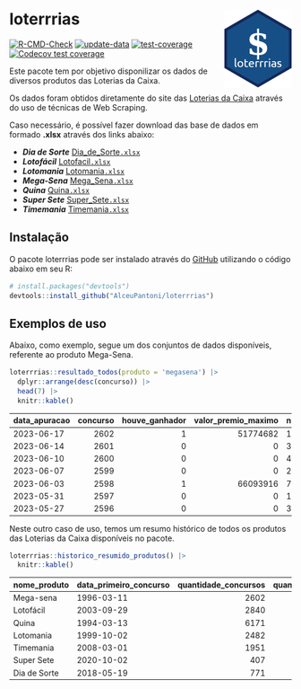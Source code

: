 
<!-- README.md is generated from README.Rmd. Please edit that file -->

# loterrrias <img src="man/figures/logo.png" align="right" height="139" />

<!-- badges: start -->

[![R-CMD-Check](https://github.com/AlceuPantoni/loterrrias/actions/workflows/R-CMD-check.yaml/badge.svg?branch=main)](https://github.com/AlceuPantoni/loterrrias/actions/workflows/R-CMD-check.yaml)
[![update-data](https://github.com/AlceuPantoni/loterrrias/actions/workflows/update-data.yaml/badge.svg)](https://github.com/AlceuPantoni/loterrrias/actions/workflows/update-data.yaml)
[![test-coverage](https://github.com/AlceuPantoni/loterrrias/actions/workflows/test-coverage.yaml/badge.svg?branch=main)](https://github.com/AlceuPantoni/loterrrias/actions/workflows/test-coverage.yaml)
[![Codecov test
coverage](https://codecov.io/gh/AlceuPantoni/loterrrias/branch/main/graph/badge.svg)](https://codecov.io/gh/AlceuPantoni/loterrrias?branch=main)
<!-- badges: end -->

Este pacote tem por objetivo disponilizar os dados de diversos produtos
das Loterias da Caixa.

Os dados foram obtidos diretamente do site das [Loterias da
Caixa](https://loterias.caixa.gov.br/Paginas/default.aspx) através do
uso de técnicas de Web Scraping.

Caso necessário, é possível fazer download das base de dados em formado
**.xlsx** através dos links abaixo:

  - ***Dia de Sorte***
    [Dia\_de\_Sorte`.xlsx`](https://raw.githubusercontent.com/AlceuPantoni/loterrrias/main/data-raw/resultados_diadesorte.xlsx)
  - ***Lotofácil***
    [Lotofacil`.xlsx`](https://raw.githubusercontent.com/AlceuPantoni/loterrrias/main/data-raw/resultados_lotofacil.xlsx)
  - ***Lotomania***
    [Lotomania`.xlsx`](https://raw.githubusercontent.com/AlceuPantoni/loterrrias/main/data-raw/resultados_lotomania.xlsx)
  - ***Mega-Sena***
    [Mega\_Sena`.xlsx`](https://raw.githubusercontent.com/AlceuPantoni/loterrrias/main/data-raw/resultados_megasena.xlsx)
  - ***Quina***
    [Quina`.xlsx`](https://raw.githubusercontent.com/AlceuPantoni/loterrrias/main/data-raw/resultados_quina.xlsx)
  - ***Super Sete***
    [Super\_Sete`.xlsx`](https://raw.githubusercontent.com/AlceuPantoni/loterrrias/main/data-raw/resultados_supersete.xlsx)
  - ***Timemania***
    [Timemania`.xlsx`](https://raw.githubusercontent.com/AlceuPantoni/loterrrias/main/data-raw/resultados_timemania.xlsx)

## Instalação

O pacote loterrrias pode ser instalado através do
[GitHub](https://github.com/) utilizando o código abaixo em seu R:

``` r
# install.packages("devtools")
devtools::install_github("AlceuPantoni/loterrrias")
```

## Exemplos de uso

Abaixo, como exemplo, segue um dos conjuntos de dados disponíveis,
referente ao produto Mega-Sena.

``` r
loterrrias::resultado_todos(produto = 'megasena') |> 
  dplyr::arrange(desc(concurso)) |> 
  head(7) |> 
  knitr::kable()
```

| data\_apuracao | concurso | houve\_ganhador | valor\_premio\_maximo | numeros\_sorteados | num\_1 | num\_2 | num\_3 | num\_4 | num\_5 | num\_6 |
| :------------- | -------: | --------------: | --------------------: | :----------------- | -----: | -----: | -----: | -----: | -----: | -----: |
| 2023-06-17     |     2602 |               1 |              51774682 | 11;14;16;30;32;46  |     11 |     14 |     16 |     30 |     32 |     46 |
| 2023-06-14     |     2601 |               0 |                     0 | 3;8;34;40;44;55    |      3 |      8 |     34 |     40 |     44 |     55 |
| 2023-06-10     |     2600 |               0 |                     0 | 4;18;37;38;46;60   |      4 |     18 |     37 |     38 |     46 |     60 |
| 2023-06-07     |     2599 |               0 |                     0 | 23;28;34;43;47;60  |     23 |     28 |     34 |     43 |     47 |     60 |
| 2023-06-03     |     2598 |               1 |              66093916 | 7;14;24;53;58;60   |      7 |     14 |     24 |     53 |     58 |     60 |
| 2023-05-31     |     2597 |               0 |                     0 | 14;26;34;54;56;58  |     14 |     26 |     34 |     54 |     56 |     58 |
| 2023-05-27     |     2596 |               0 |                     0 | 34;35;39;47;51;56  |     34 |     35 |     39 |     47 |     51 |     56 |

Neste outro caso de uso, temos um resumo histórico de todos os produtos
das Loterias da Caixa disponíveis no pacote.

``` r
loterrrias::historico_resumido_produtos() |> 
  knitr::kable()
```

| nome\_produto | data\_primeiro\_concurso | quantidade\_concursos | quantidade\_concursos\_com\_ganhador | percentual\_com\_ganhador | media\_premiacao | maior\_premio | menor\_premio | total\_dezenas\_sorteadas | numero\_mais\_sorteado | numero\_menos\_sorteado |
| :------------ | :----------------------- | --------------------: | -----------------------------------: | ------------------------: | ---------------: | ------------: | ------------: | ------------------------: | ---------------------: | ----------------------: |
| Mega-sena     | 1996-03-11               |                  2602 |                                  590 |                      0.23 |       23642311.5 |     289420865 |     348732.75 |                     15612 |                     10 |                      26 |
| Lotofácil     | 2003-09-29               |                  2840 |                                 2549 |                      0.90 |         906943.0 |       8252873 |      10712.22 |                     42600 |                     20 |                      16 |
| Quina         | 1994-03-13               |                  6171 |                                 2509 |                      0.41 |        3296868.3 |     579215957 |      14230.37 |                     30855 |                      4 |                      47 |
| Lotomania     | 1999-10-02               |                  2482 |                                  661 |                      0.27 |        2298905.6 |      37261930 |     109348.66 |                     49640 |                     47 |                      96 |
| Timemania     | 2008-03-01               |                  1951 |                                   72 |                      0.04 |       26323286.7 |     818652938 |     164711.44 |                     13657 |                     20 |                      53 |
| Super Sete    | 2020-10-02               |                   407 |                                   20 |                      0.05 |        3150135.9 |      10146164 |     124747.77 |                      2849 |                      9 |                       4 |
| Dia de Sorte  | 2018-05-19               |                   771 |                                  262 |                      0.34 |         781307.8 |       3770060 |      59101.35 |                      5397 |                     10 |                       1 |
